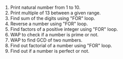 1. Print natural number from 1 to 10.
2. Print multiple of 13 between a given range.
3. Find sum of the digits using "FOR" loop.
4. Reverse a number using "FOR" loop.
5. Find factors of a positive integer using "FOR" loop.
6. WAP to check if a number is prime or not.
7. WAP to find GCD of two numbers.
8. Find out factorial of a number using "FOR" loop.
9. Find out if a number is perfect or not.

